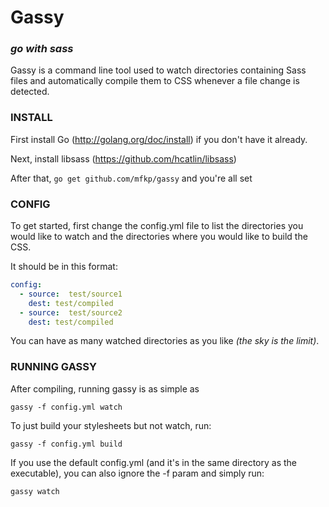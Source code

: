 # Gassy
### *go with sass*

Gassy is a command line tool used to watch directories containing Sass files and automatically compile them to CSS whenever a file change is detected.

### INSTALL

First install Go (http://golang.org/doc/install) if you don't have it already.

Next, install libsass (https://github.com/hcatlin/libsass)

After that, `go get github.com/mfkp/gassy` and you're all set


### CONFIG

To get started, first change the config.yml file to list the directories you would like to watch and the directories where you would like to build the CSS.

It should be in this format:

```YAML
config:
  - source:  test/source1
    dest: test/compiled
  - source:  test/source2
    dest: test/compiled
```

You can have as many watched directories as you like *(the sky is the limit)*.

### RUNNING GASSY
After compiling, running gassy is as simple as

    gassy -f config.yml watch

To just build your stylesheets but not watch, run:

    gassy -f config.yml build

If you use the default config.yml (and it's in the same directory as the executable), you can also ignore the -f param and simply run:

    gassy watch
